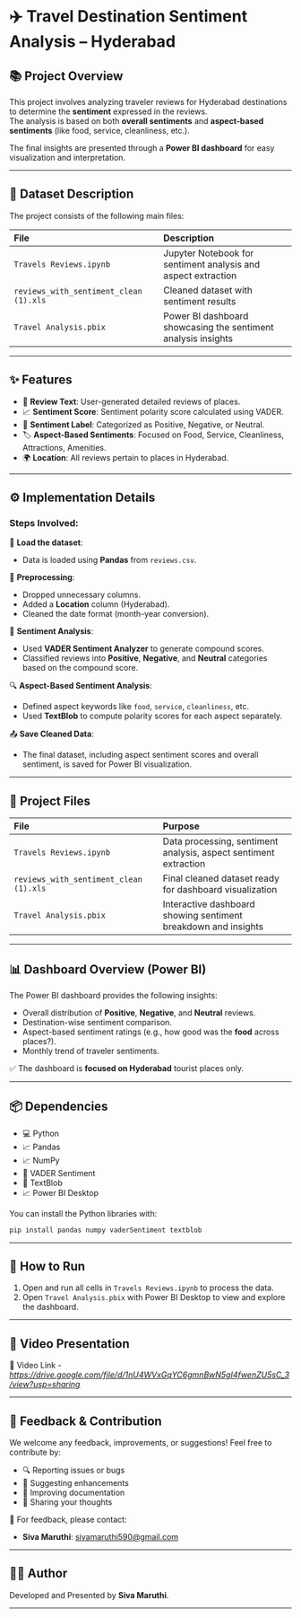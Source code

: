 # ✈️ Travel Destination Sentiment Analysis – Hyderabad

## 📚 Project Overview
This project involves analyzing traveler reviews for Hyderabad destinations to determine the **sentiment** expressed in the reviews.  
The analysis is based on both **overall sentiments** and **aspect-based sentiments** (like food, service, cleanliness, etc.).

The final insights are presented through a **Power BI dashboard** for easy visualization and interpretation.

---

## 📂 Dataset Description
The project consists of the following main files:

| File | Description |
|:-----|:------------|
| `Travels Reviews.ipynb` | Jupyter Notebook for sentiment analysis and aspect extraction |
| `reviews_with_sentiment_clean (1).xls` | Cleaned dataset with sentiment results |
| `Travel Analysis.pbix` | Power BI dashboard showcasing the sentiment analysis insights |

---

## ✨ Features
- 📝 **Review Text**: User-generated detailed reviews of places.
- 📈 **Sentiment Score**: Sentiment polarity score calculated using VADER.
- 💬 **Sentiment Label**: Categorized as Positive, Negative, or Neutral.
- 🏷️ **Aspect-Based Sentiments**: Focused on Food, Service, Cleanliness, Attractions, Amenities.
- 🌍 **Location**: All reviews pertain to places in Hyderabad.

---

## ⚙️ Implementation Details

### Steps Involved:

📀 **Load the dataset**:  
- Data is loaded using **Pandas** from `reviews.csv`.

🔄 **Preprocessing**:  
- Dropped unnecessary columns.  
- Added a **Location** column (Hyderabad).  
- Cleaned the date format (month-year conversion).

🎯 **Sentiment Analysis**:  
- Used **VADER Sentiment Analyzer** to generate compound scores.
- Classified reviews into **Positive**, **Negative**, and **Neutral** categories based on the compound score.

🔍 **Aspect-Based Sentiment Analysis**:  
- Defined aspect keywords like `food`, `service`, `cleanliness`, etc.
- Used **TextBlob** to compute polarity scores for each aspect separately.

📤 **Save Cleaned Data**:  
- The final dataset, including aspect sentiment scores and overall sentiment, is saved for Power BI visualization.

---

## 📁 Project Files

| File | Purpose |
|:-----|:--------|
| `Travels Reviews.ipynb` | Data processing, sentiment analysis, aspect sentiment extraction |
| `reviews_with_sentiment_clean (1).xls` | Final cleaned dataset ready for dashboard visualization |
| `Travel Analysis.pbix` | Interactive dashboard showing sentiment breakdown and insights |

---

## 📊 Dashboard Overview (Power BI)
The Power BI dashboard provides the following insights:
- Overall distribution of **Positive**, **Negative**, and **Neutral** reviews.
- Destination-wise sentiment comparison.
- Aspect-based sentiment ratings (e.g., how good was the **food** across places?).
- Monthly trend of traveler sentiments.

✅ The dashboard is **focused on Hyderabad** tourist places only.

---

## 📦 Dependencies

- 💻 Python
- 📈 Pandas
- 📈 NumPy
- 🔎 VADER Sentiment
- 🔎 TextBlob
- 📈 Power BI Desktop

You can install the Python libraries with:

```bash
pip install pandas numpy vaderSentiment textblob
```

---

## 🚀 How to Run

1. Open and run all cells in `Travels Reviews.ipynb` to process the data.
2. Open `Travel Analysis.pbix` with Power BI Desktop to view and explore the dashboard.

---

## 🎥 Video Presentation
🎥 Video Link - *https://drive.google.com/file/d/1nU4WVxGqYC6gmnBwN5gI4fwenZU5sC_3/view?usp=sharing*

---

## 💬 Feedback & Contribution
We welcome any feedback, improvements, or suggestions! Feel free to contribute by:

- 🔍 Reporting issues or bugs
- 🌟 Suggesting enhancements
- 📝 Improving documentation
- 💬 Sharing your thoughts

📧 For feedback, please contact:

- **Siva Maruthi**: sivamaruthi590@gmail.com

---

## 👨‍🎓 Author
Developed and Presented by **Siva Maruthi**.

---

